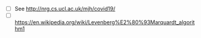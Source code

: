- [ ] See http://nrg.cs.ucl.ac.uk/mjh/covid19/
- [ ] https://en.wikipedia.org/wiki/Levenberg%E2%80%93Marquardt_algorithm1
